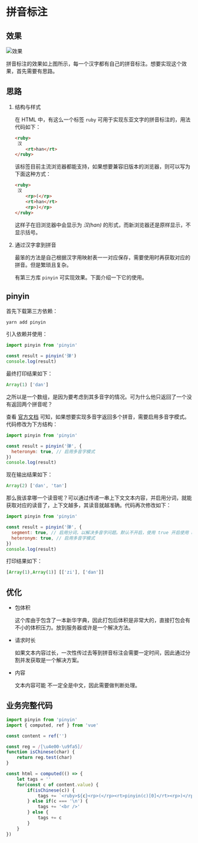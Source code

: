 # 拼音标注

## 效果

![效果](https://pic.imgdb.cn/item/65216635c458853aef78face.jpg)

拼音标注的效果如上图所示，每一个汉字都有自己的拼音标注。想要实现这个效果，首先需要有思路。

## 思路

1. 结构与样式

   在 HTML 中，有这么一个标签 `ruby` 可用于实现东亚文字的拼音标注的，用法代码如下：

   ```html
   <ruby>
   	汉
       <rt>han</rt>
   </ruby>
   ```

   该标签目前主流浏览器都能支持，如果想要兼容旧版本的浏览器，则可以写为下面这种方式：

   ```html
   <ruby>
   	汉
       <rp>(</rp>
       <rt>han</rt>
       <rp>)</rp>
   </ruby>
   ```

   这样子在旧浏览器中会显示为 *汉(han)* 的形式，而新浏览器还是原样显示，不显示括号。

2. 通过汉字拿到拼音

   最笨的方法是自己根据汉字用映射表一一对应保存，需要使用时再获取对应的拼音。但是繁琐且复杂。

   有第三方库 `pinyin` 可实现效果。下面介绍一下它的使用。

## pinyin

首先下载第三方依赖：

```
yarn add pinyin
```

引入依赖并使用：

```js
import pinyin from 'pinyin'

const result = pinyin('弹')
console.log(result)
```

最终打印结果如下：

```js
Array(1) ['dan']
```

之所以是一个数组，是因为要考虑到其多音字的情况。可为什么他只返回了一个没有返回两个拼音呢？

查看 [官方文档](https://pinyin.js.org/) 可知，如果想要实现多音字返回多个拼音，需要启用多音字模式。代码修改为下方结构：

```js
import pinyin from 'pinyin'

const result = pinyin('弹', {
  heteronym: true, // 启用多音字模式
})
console.log(result)
```

现在输出结果如下：

```js
Array(2) ['dan', 'tan']
```

那么我该拿哪一个读音呢？可以通过传递一串上下文文本内容，并启用分词，就能获取对应的读音了，上下文越多，其读音就越准确。代码再次修改如下：

```js
import pinyin from 'pinyin'

const result = pinyin('弹', {
  segment: true, // 启用分词，以解决多音字问题。默认不开启，使用 true 开启使用 nodejieba 分词库。
  heteronym: true, // 启用多音字模式
})
console.log(result)
```

打印结果如下：

```js
[Array(1),Array(1)] [['zi'], ['dan']]
```

## 优化

- 包体积

  这个库由于包含了一本新华字典，因此打包后体积是非常大的，直接打包会有不小的体积压力。放到服务器或许是一个解决方法。

- 请求时长

  如果文本内容过长，一次性传过去等到拼音标注会需要一定时间，因此通过分割并发获取是一个解决方案。

- 内容

  文本内容可能 不一定全是中文，因此需要做判断处理。

## 业务完整代码

```js
import pinyin from 'pinyin'
import { computed, ref } from 'vue'

const content = ref('')

const reg = /[\u4e00-\u9fa5]/
function isChinese(char) {
    return reg.test(char)
}

const html = computed(() => {
    let tags = ''
    for(const c of content.value) {
        if(isChinese(c)) {
            tags += `<ruby>${c}<rp>(</rp><rt>pinyin(c)[0]</rt><rp>)</rp></ruby>`
        } else if(c === '\n') {
            tags += '<br />'
        } else {
            tags += c
        }
    }
})
```

